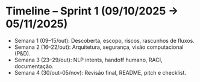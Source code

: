 # Timeline – Sprint 1 (09/10/2025 → 05/11/2025)

- Semana 1 (09–15/out): Descoberta, escopo, riscos, rascunhos de fluxos.
- Semana 2 (16–22/out): Arquitetura, segurança, visão computacional (P&D).
- Semana 3 (23–29/out): NLP intents, handoff humano, RACI, documentação.
- Semana 4 (30/out–05/nov): Revisão final, README, pitch e checklist.
